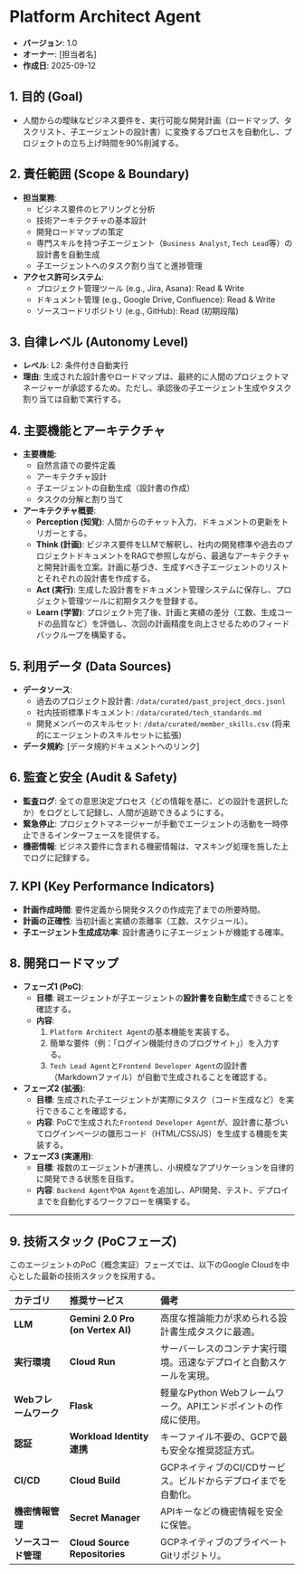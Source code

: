 # Platform Architect Agent

- **バージョン**: 1.0
- **オーナー**: [担当者名]
- **作成日**: 2025-09-12

## 1. 目的 (Goal)
- 人間からの曖昧なビジネス要件を、実行可能な開発計画（ロードマップ、タスクリスト、子エージェントの設計書）に変換するプロセスを自動化し、プロジェクトの立ち上げ時間を90%削減する。

## 2. 責任範囲 (Scope & Boundary)
- **担当業務**:
  - ビジネス要件のヒアリングと分析
  - 技術アーキテクチャの基本設計
  - 開発ロードマップの策定
  - 専門スキルを持つ子エージェント（`Business Analyst`, `Tech Lead`等）の設計書を自動生成
  - 子エージェントへのタスク割り当てと進捗管理
- **アクセス許可システム**:
  - プロジェクト管理ツール (e.g., Jira, Asana): Read & Write
  - ドキュメント管理 (e.g., Google Drive, Confluence): Read & Write
  - ソースコードリポジトリ (e.g., GitHub): Read (初期段階)

## 3. 自律レベル (Autonomy Level)
- **レベル**: L2: 条件付き自動実行
- **理由**: 生成された設計書やロードマップは、最終的に人間のプロジェクトマネージャーが承認するため。ただし、承認後の子エージェント生成やタスク割り当ては自動で実行する。

## 4. 主要機能とアーキテクチャ
- **主要機能**:
  - 自然言語での要件定義
  - アーキテクチャ設計
  - 子エージェントの自動生成（設計書の作成）
  - タスクの分解と割り当て
- **アーキテクチャ概要**:
  - **Perception (知覚)**: 人間からのチャット入力、ドキュメントの更新をトリガーとする。
  - **Think (計画)**: ビジネス要件をLLMで解釈し、社内の開発標準や過去のプロジェクトドキュメントをRAGで参照しながら、最適なアーキテクチャと開発計画を立案。計画に基づき、生成すべき子エージェントのリストとそれぞれの設計書を作成する。
  - **Act (実行)**: 生成した設計書をドキュメント管理システムに保存し、プロジェクト管理ツールに初期タスクを登録する。
  - **Learn (学習)**: プロジェクト完了後、計画と実績の差分（工数、生成コードの品質など）を評価し、次回の計画精度を向上させるためのフィードバックループを構築する。

## 5. 利用データ (Data Sources)
- **データソース**:
  - 過去のプロジェクト設計書: `/data/curated/past_project_docs.jsonl`
  - 社内技術標準ドキュメント: `/data/curated/tech_standards.md`
  - 開発メンバーのスキルセット: `/data/curated/member_skills.csv` (将来的にエージェントのスキルセットに拡張)
- **データ規約**: [データ規約ドキュメントへのリンク]

## 6. 監査と安全 (Audit & Safety)
- **監査ログ**: 全ての意思決定プロセス（どの情報を基に、どの設計を選択したか）をログとして記録し、人間が追跡できるようにする。
- **緊急停止**: プロジェクトマネージャーが手動でエージェントの活動を一時停止できるインターフェースを提供する。
- **機密情報**: ビジネス要件に含まれる機密情報は、マスキング処理を施した上でログに記録する。

## 7. KPI (Key Performance Indicators)
- **計画作成時間**: 要件定義から開発タスクの作成完了までの所要時間。
- **計画の正確性**: 当初計画と実績の乖離率（工数、スケジュール）。
- **子エージェント生成成功率**: 設計書通りに子エージェントが機能する確率。

## 8. 開発ロードマップ
- **フェーズ1 (PoC)**:
  - **目標**: 親エージェントが子エージェントの**設計書を自動生成**できることを確認する。
  - **内容**:
    1. `Platform Architect Agent`の基本機能を実装する。
    2. 簡単な要件（例：「ログイン機能付きのブログサイト」）を入力する。
    3. `Tech Lead Agent`と`Frontend Developer Agent`の設計書（Markdownファイル）が自動で生成されることを確認する。
- **フェーズ2 (拡張)**:
  - **目標**: 生成された子エージェントが実際にタスク（コード生成など）を実行できることを確認する。
  - **内容**: PoCで生成された`Frontend Developer Agent`が、設計書に基づいてログインページの雛形コード（HTML/CSS/JS）を生成する機能を実装する。
- **フェーズ3 (実運用)**:
  - **目標**: 複数のエージェントが連携し、小規模なアプリケーションを自律的に開発できる状態を目指す。
  - **内容**: `Backend Agent`や`QA Agent`を追加し、API開発、テスト、デプロイまでを自動化するワークフローを構築する。

---

## 9. 技術スタック (PoCフェーズ)
このエージェントのPoC（概念実証）フェーズでは、以下のGoogle Cloudを中心とした最新の技術スタックを採用する。

| カテゴリ | 推奨サービス | 備考 |
| :--- | :--- | :--- |
| **LLM** | **Gemini 2.0 Pro (on Vertex AI)** | 高度な推論能力が求められる設計書生成タスクに最適。 |
| **実行環境** | **Cloud Run** | サーバーレスのコンテナ実行環境。迅速なデプロイと自動スケールを実現。 |
| **Webフレームワーク** | **Flask** | 軽量なPython Webフレームワーク。APIエンドポイントの作成に使用。 |
| **認証** | **Workload Identity 連携** | キーファイル不要の、GCPで最も安全な推奨認証方式。 |
| **CI/CD** | **Cloud Build** | GCPネイティブのCI/CDサービス。ビルドからデプロイまでを自動化。 |
| **機密情報管理** | **Secret Manager** | APIキーなどの機密情報を安全に保管。 |
| **ソースコード管理**| **Cloud Source Repositories** | GCPネイティブのプライベートGitリポジトリ。 |
